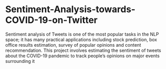 # Sentiment-Analysis-towards-COVID-19-on-Twitter
Sentiment analysis of Tweets is one of the most popular tasks in the NLP space; it has many
practical applications including stock prediction, box office results estimation, survey of popular opinions and content
recommendation. This project involves estimating the sentiment of tweets about the COVID-19 pandemic to track
people’s opinions on major events surrounding it
